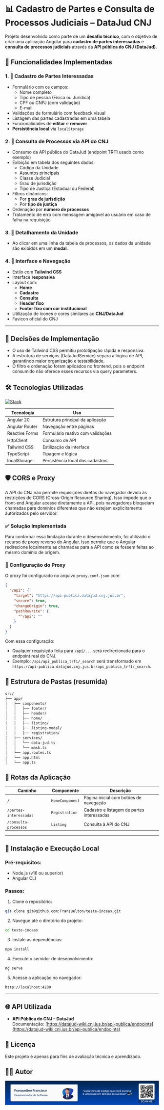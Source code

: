 # 📊 Cadastro de Partes e Consulta de Processos Judiciais – DataJud CNJ

Projeto desenvolvido como parte de um **desafio técnico**, com o objetivo de criar uma aplicação Angular para **cadastro de partes interessadas** e **consulta de processos judiciais** através da **API pública do CNJ (DataJud)**.

## 🚀 Funcionalidades Implementadas

### 1. 👤 Cadastro de Partes Interessadas
- Formulário com os campos:
  - Nome completo
  - Tipo de pessoa (Física ou Jurídica)
  - CPF ou CNPJ (com validação)
  - E-mail
- Validações de formulário com feedback visual
- Listagem das partes cadastradas em uma tabela
- Funcionalidades de **editar** e **remover**
- **Persistência local** via `localStorage`

### 2. 🔎 Consulta de Processos via API do CNJ
- Consumo da API pública do DataJud (endpoint TRF1 usado como exemplo)
- Exibição em tabela dos seguintes dados:
  - Código da Unidade
  - Assuntos principais
  - Classe Judicial
  - Grau de jurisdição
  - Tipo de Justiça (Estadual ou Federal)
- Filtros dinâmicos:
  - Por **grau de jurisdição**
  - Por **tipo de justiça**
- Ordenação por **número de processos**
- Tratamento de erro com mensagem amigável ao usuário em caso de falha na requisição

### 3. 📄 Detalhamento da Unidade
- Ao clicar em uma linha da tabela de processos, os dados da unidade são exibidos em um **modal**.

### 4. 🎨 Interface e Navegação
- Estilo com **Tailwind CSS**
- Interface **responsiva**
- Layout com:
  - **Home**
  - **Cadastro**
  - **Consulta**
  - **Header fixo**
  - **Footer fixo com cor institucional**
- Utilização de ícones e cores similares ao **CNJ/DataJud**
- Favicon oficial do CNJ

---

## 📌 Decisões de Implementação

- O uso de Tailwind CSS permitiu prototipação rápida e responsiva.
- A estrutura de serviços (DataJudService) separa a lógica de API, garantindo maior organização e testabilidade.
- O filtro e ordenação foram aplicados no frontend, pois o endpoint consumido não oferece esses recursos via query parameters.

## 🛠️ Tecnologias Utilizadas

[![Stack](https://skillicons.dev/icons?i=angular,html,css,tailwind,ts)](https://skillicons.dev)

| Tecnologia        | Uso |
|-------------------|-----|
| Angular 20       | Estrutura principal da aplicação |
| Angular Router    | Navegação entre páginas |
| Reactive Forms    | Formulário reativo com validações |
| HttpClient        | Consumo de API |
| Tailwind CSS      | Estilização da interface |
| TypeScript        | Tipagem e lógica |
| localStorage      | Persistência local dos cadastros |

## 🛡️ CORS e Proxy

A API do CNJ não permite requisições diretas do navegador devido às restrições de CORS (Cross-Origin Resource Sharing). Isso impede que o front-end Angular acesse diretamente a API, pois navegadores bloqueiam chamadas para domínios diferentes que não estejam explicitamente autorizados pelo servidor.

### ✅ Solução Implementada

Para contornar essa limitação durante o desenvolvimento, foi utilizado o recurso de proxy reverso do Angular. Isso permite que o Angular redirecione localmente as chamadas para a API como se fossem feitas ao mesmo domínio de origem.

### 🔧 Configuração do Proxy

O proxy foi configurado no arquivo `proxy.conf.json` com:

```json
{
  "/api": {
    "target": "https://api-publica.datajud.cnj.jus.br",
    "secure": true,
    "changeOrigin": true,
    "pathRewrite": {
      "^/api": ""
    }
  }
}
```

Com essa configuração:

- Qualquer requisição feita para `/api/...` será redirecionada para o endpoint real do CNJ.
- Exemplo: `/api/api_publica_trf1/_search` será transformado em `https://api-publica.datajud.cnj.jus.br/api_publica_trf1/_search`.

## 📁 Estrutura de Pastas (resumida)

```
src/
├── app/
│   ├── components/
│   │   ├── footer/
│   │   ├── header/
│   │   ├── home/
│   │   ├── listing/
│   │   ├── listing-modal/
│   │   ├── registration/
│   ├── services/
│   │   └── data-jud.ts
│   │   └── mask.ts
│   └── app.routes.ts
│   └── app.html
│   └── app.ts
```

## 📌 Rotas da Aplicação

| Caminho                    | Componente         | Descrição                                 |
|---------------------------|--------------------|-------------------------------------------|
| `/`                       | `HomeComponent`    | Página inicial com botões de navegação    |
| `/partes-interessadas`    | `Registration`     | Cadastro e listagem de partes interessadas |
| `/consulta-processos`     | `Listing`          | Consulta à API do CNJ                     |

---

## 🔧 Instalação e Execução Local

### Pré-requisitos:
- Node.js (v16 ou superior)
- Angular CLI

### Passos:

1. Clone o repositório:

```bash
git clone git@github.com:Fransuelton/teste-incaas.git
```
2. Navegue até o diretório do projeto:

```bash
cd teste-incaas
```
3. Instale as dependências:

```bash
npm install
```
4. Execute o servidor de desenvolvimento:

```bash
ng serve
```
5. Acesse a aplicação no navegador:

```
http://localhost:4200
```

---

## 🌐 API Utilizada

- **API Pública do CNJ – DataJud**  
  Documentação: [https://datajud-wiki.cnj.jus.br/api-publica/endpoints](https://datajud-wiki.cnj.jus.br/api-publica/endpoints)

## 📄 Licença

Este projeto é apenas para fins de avaliação técnica e aprendizado.

## 👨‍💻 Autor

![](./.github/readme/author-card.png)